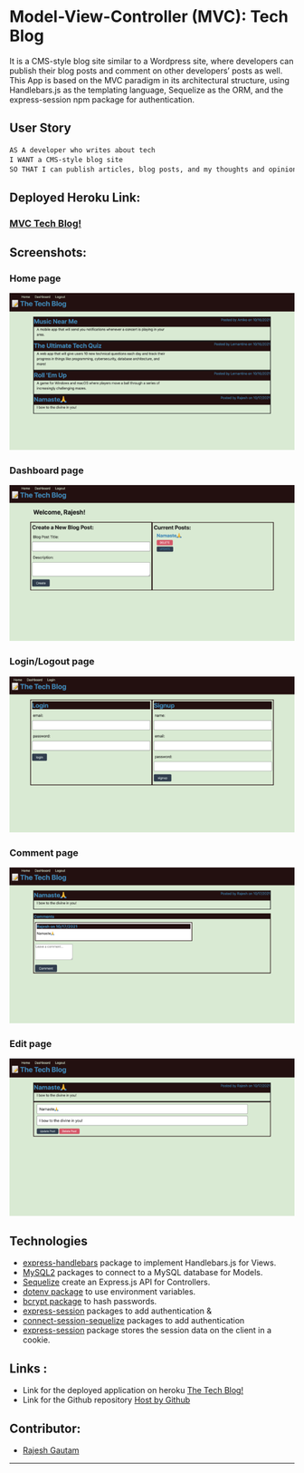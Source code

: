# Model-View-Controller (MVC): Tech Blog

It is a CMS-style blog site similar to a Wordpress site, where developers can publish their blog posts and comment on other developers’ posts as well. This App is based on the MVC paradigm in its architectural structure, using Handlebars.js as the templating language, Sequelize as the ORM, and the express-session npm package for authentication.

## User Story

```md
AS A developer who writes about tech
I WANT a CMS-style blog site
SO THAT I can publish articles, blog posts, and my thoughts and opinions

```

## Deployed Heroku Link:
 ### [MVC Tech Blog!](https://pure-garden-35985.herokuapp.com)


## Screenshots:
  ### Home page
 ![](./Assets/homePage.png) 

 ### Dashboard page
 ![](./Assets/dashboardPage.png) 

 ### Login/Logout page
 ![](./Assets/loginPage.png) 

 ### Comment page
 ![](./Assets/commentPage.png) 

 ### Edit page
 ![](./Assets/editPage.png) 



## Technologies 
- [express-handlebars](https://www.npmjs.com/package/express-handlebars) package to implement Handlebars.js for Views.
- [MySQL2](https://www.npmjs.com/package/mysql2) packages to connect to a MySQL database for  Models.
- [Sequelize](https://www.npmjs.com/package/sequelize) create an Express.js API for Controllers.
- [dotenv package](https://www.npmjs.com/package/dotenv) to use environment variables.
- [bcrypt package](https://www.npmjs.com/package/bcrypt) to hash passwords.
- [express-session](https://www.npmjs.com/package/express-session) packages to add authentication &
- [connect-session-sequelize](https://www.npmjs.com/package/connect-session-sequelize) packages to add authentication
- [express-session](https://www.npmjs.com/package/express-session) package stores the session data on the client in a cookie. 




## Links :
* Link for the deployed application on heroku [The Tech Blog!](https://pure-garden-35985.herokuapp.com)
* Link for the Github repository [Host by Github](https://github.com/Rajesh295-dev/note-Taker)

## Contributor:

* [Rajesh Gautam](https://github.com/Rajesh295-dev)
---

